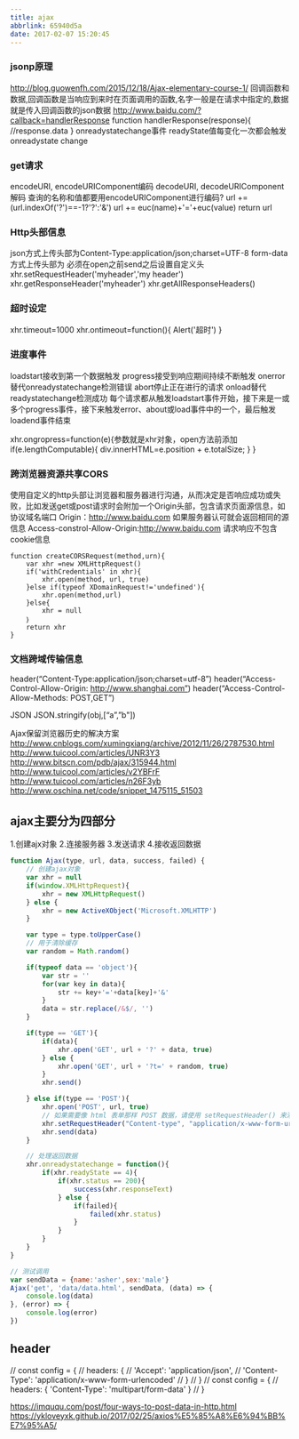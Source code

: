 ```yaml
---
title: ajax
abbrlink: 65940d5a
date: 2017-02-07 15:20:45
---
```


### jsonp原理
http://blog.guowenfh.com/2015/12/18/Ajax-elementary-course-1/
回调函数和数据,回调函数是当响应到来时在页面调用的函数,名字一般是在请求中指定的,数据就是传入回调函数的json数据
http://www.baidu.com/?callback=handlerResponse
function handlerResponse(response){
    //response.data
}
onreadystatechange事件
readyState值每变化一次都会触发onreadystate change

### get请求
encodeURI, encodeURIComponent编码
decodeURI, decodeURIComponent解码
查询的名称和值都要用encodeURIComponent进行编码?
url += (url.indexOf('?')==-1?'?':'&')
url += euc(name)+'='+euc(value)
return url

### Http头部信息
json方式上传头部为Content-Type:application/json;charset=UTF-8
form-data方式上传头部为
必须在open之前send之后设置自定义头
xhr.setRequestHeader('myheader','my header')
xhr.getResponseHeader('myheader')
xhr.getAllResponseHeaders()

### 超时设定
xhr.timeout=1000
xhr.ontimeout=function(){
  Alert('超时')
}

### 进度事件
loadstart接收到第一个数据触发
progress接受到响应期间持续不断触发
onerror替代onreadystatechange检测错误
abort停止正在进行的请求
onload替代readystatechange检测成功
每个请求都从触发loadstart事件开始，接下来是一或多个progress事件，接下来触发error、about或load事件中的一个，最后触发loadend事件结束

xhr.ongropress=function(e){参数就是xhr对象，open方法前添加
    if(e.lengthComputable){
        div.innerHTML=e.position + e.totalSize;
    }
}

### 跨浏览器资源共享CORS
使用自定义的http头部让浏览器和服务器进行沟通，从而决定是否响应成功或失败，比如发送get或post请求时会附加一个Origin头部，包含请求页面源信息，如协议域名端口
Origin：http://www.baidu.com
如果服务器认可就会返回相同的源信息
Access-constrol-Allow-Origin:http://www.baidu.com
请求响应不包含cookie信息
```
function createCORSRequest(method,urn){
    var xhr =new XMLHttpRequest()
    if('withCredentials' in xhr){
        xhr.open(method, url, true)
    }else if(typeof XDomainRequest!='undefined'){
        xhr.open(method,url)
    }else{
        xhr = null
    ｝
    return xhr
}
```

### 文档跨域传输信息
header(“Content-Type:application/json;charset=utf-8”)
header(“Access-Control-Allow-Origin: http://www.shanghai.com”)
header(“Access-Control-Allow-Methods: POST,GET”)

JSON
JSON.stringify(obj,[“a”,”b"])

Ajax保留浏览器历史的解决方案
http://www.cnblogs.com/xumingxiang/archive/2012/11/26/2787530.html
http://www.tuicool.com/articles/UNR3Y3
http://www.bitscn.com/pdb/ajax/315944.html
http://www.tuicool.com/articles/v2YBFrF
http://www.tuicool.com/articles/n26F3yb
http://www.oschina.net/code/snippet_1475115_51503

## ajax主要分为四部分
1.创建ajx对象
2.连接服务器
3.发送请求
4.接收返回数据

```js
function Ajax(type, url, data, success, failed) {
    // 创建ajax对象
    var xhr = null
    if(window.XMLHttpRequest){
        xhr = new XMLHttpRequest()
    } else {
        xhr = new ActiveXObject('Microsoft.XMLHTTP')
    }

    var type = type.toUpperCase()
    // 用于清除缓存
    var random = Math.random()

    if(typeof data == 'object'){
        var str = ''
        for(var key in data){
            str += key+'='+data[key]+'&'
        }
        data = str.replace(/&$/, '')
    }

    if(type == 'GET'){
        if(data){
            xhr.open('GET', url + '?' + data, true)
        } else {
            xhr.open('GET', url + '?t=' + random, true)
        }
        xhr.send()

    } else if(type == 'POST'){
        xhr.open('POST', url, true)
        // 如果需要像 html 表单那样 POST 数据，请使用 setRequestHeader() 来添加 http 头。
        xhr.setRequestHeader("Content-type", "application/x-www-form-urlencoded")
        xhr.send(data)
    }

    // 处理返回数据
    xhr.onreadystatechange = function(){
        if(xhr.readyState == 4){
            if(xhr.status == 200){
                success(xhr.responseText)
            } else {
                if(failed){
                    failed(xhr.status)
                }
            }
        }
    }
}

// 测试调用
var sendData = {name:'asher',sex:'male'}
Ajax('get', 'data/data.html', sendData, (data) => {
    console.log(data)
}, (error) => {
    console.log(error)
})
```

## header
// const config = {
//   headers: {
//     'Accept': 'application/json',
//     'Content-Type': 'application/x-www-form-urlencoded'
//   }
// }
// const config = {
//   headers: { 'Content-Type': 'multipart/form-data' }
// }


https://imququ.com/post/four-ways-to-post-data-in-http.html
https://ykloveyxk.github.io/2017/02/25/axios%E5%85%A8%E6%94%BB%E7%95%A5/

